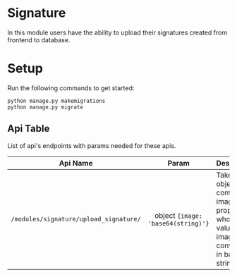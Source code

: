 # Signature
In this module users have the ability to upload their signatures created from frontend to database.

# Setup

 Run the following commands to get started:

```
python manage.py makemigrations
python manage.py migrate
```

## Api Table
List of api's endpoints with params needed for these apis.

| Api Name                       | Param        | Description                                                    |
| ------------------------------ |:------------:|:---------------------------------------------------------------|
| `/modules/signature/upload_signature/` | object `{image: 'base64(string)'}` | Takes object containing image property whose value is an image converted in base64 string.|